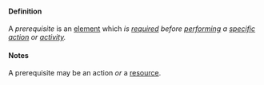 #### Definition

A *prerequisite* is an [element](https://github.com/gcassel/Modular-Organizing-Terminology/blob/master/terms/element.md) which *is [required](https://github.com/gcassel/Modular-Organizing-Terminology/blob/master/terms/require.md) before [performing](https://github.com/gcassel/Modular-Organizing-Terminology/blob/master/terms/perform.md) a [specific](https://github.com/gcassel/Modular-Organizing-Terminology/blob/master/terms/specific.md) [action](https://github.com/gcassel/Modular-Organizing-Terminology/blob/master/terms/act.md) or [activity](https://github.com/gcassel/Modular-Organizing-Terminology/blob/master/terms/activity.md).*

#### Notes

A prerequisite may be an action *or* a [resource](https://github.com/gcassel/Modular-Organizing-Terminology/blob/master/terms/resource.md).

